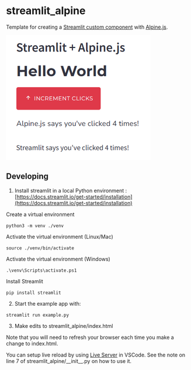 # streamlit_alpine

Template for creating a [Streamlit custom component](https://docs.streamlit.io/library/components) with [Alpine.js](https://alpinejs.dev/).

![Screenshot](/screenshot.png)

## Developing

1) Install streamlit in a local Python environment : [https://docs.streamlit.io/get-started/installation](https://docs.streamlit.io/get-started/installation)

Create a virtual environment
```
python3 -m venv ./venv
```

Activate the virtual environment (Linux/Mac)

```
source ./venv/bin/activate
```

Activate the virtual environment (Windows)

```
.\venv\Scripts\activate.ps1
```

Install Streamlit

```
pip install streamlit
```

2) Start the example app with:

```
streamlit run example.py
```

3) Make edits to streamlit_alpine/index.html

Note that you will need to refresh your browser each time you make a change to index.html.

You can setup live reload by using [Live Server](https://marketplace.visualstudio.com/items?itemName=ritwickdey.LiveServer) in VSCode.  See the note on line 7 of streamlit_alpine/\_\_init\_\_.py on how to use it.
